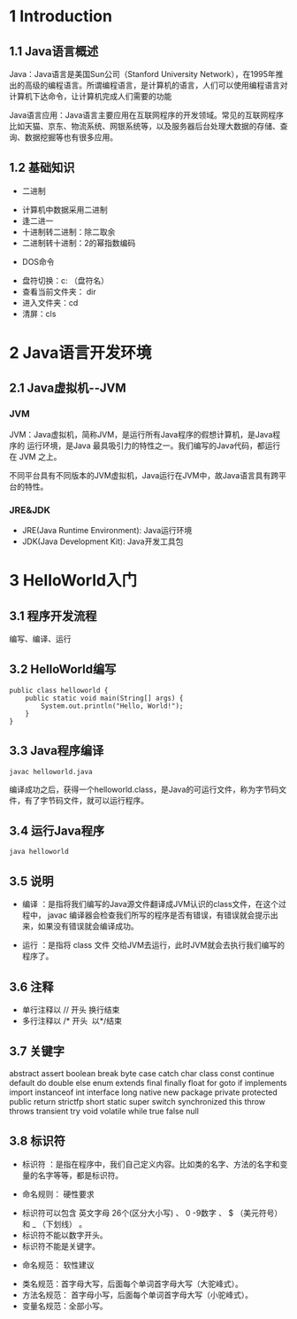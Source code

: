 # 1 Introduction

## 1.1 Java语言概述
Java：Java语言是美国Sun公司（Stanford University Network），在1995年推出的高级的编程语言。所谓编程语言，是计算机的语言，人们可以使用编程语言对计算机下达命令，让计算机完成人们需要的功能

Java语言应用：Java语言主要应用在互联网程序的开发领域。常见的互联网程序比如天猫、京东、物流系统、网银系统等，以及服务器后台处理大数据的存储、查询、数据挖掘等也有很多应用。

## 1.2 基础知识
+ 二进制
- 计算机中数据采用二进制
- 逢二进一
- 十进制转二进制：除二取余
- 二进制转十进制：2的幂指数编码
+ DOS命令
- 盘符切换：c: （盘符名）
- 查看当前文件夹： dir
- 进入文件夹：cd
- 清屏：cls

# 2 Java语言开发环境
## 2.1 Java虚拟机--JVM
### JVM
JVM：Java虚拟机，简称JVM，是运行所有Java程序的假想计算机，是Java程序的
运行环境，是Java 最具吸引力的特性之一。我们编写的Java代码，都运行在 JVM 之上。

不同平台具有不同版本的JVM虚拟机，Java运行在JVM中，故Java语言具有跨平台的特性。

### JRE&JDK
* JRE(Java Runtime Environment): Java运行环境
* JDK(Java Development Kit): Java开发工具包

# 3 HelloWorld入门
## 3.1 程序开发流程
编写、编译、运行

## 3.2 HelloWorld编写
```
public class helloworld {
    public static void main(String[] args) {
        System.out.println("Hello, World!");
    }
}
```

## 3.3 Java程序编译

```
javac helloworld.java
```
编译成功之后，获得一个helloworld.class，是Java的可运行文件，称为字节码文件，有了字节码文件，就可以运行程序。


## 3.4 运行Java程序

```
java helloworld
```

## 3.5 说明

* 编译 ：是指将我们编写的Java源文件翻译成JVM认识的class文件，在这个过程中， javac 编译器会检查我们所写的程序是否有错误，有错误就会提示出来，如果没有错误就会编译成功。

* 运行 ：是指将 class 文件 交给JVM去运行，此时JVM就会去执行我们编写的程序了。

## 3.6 注释
* 单行注释以 // 开头 换行结束
* 多行注释以 /* 开头  以*/结束

## 3.7 关键字

abstract assert boolean break byte case catch char class const continue	default	do	double	else enum	extends	final	finally	float for	goto	if	implements	import instanceof	int	interface	long	native new	package	private	protected	public return	strictfp	short	static	super switch	synchronized	this	throw	throws transient	try	void	volatile	while true	false	null

## 3.8 标识符

+ 标识符 ：是指在程序中，我们自己定义内容。比如类的名字、方法的名字和变量的名字等等，都是标识符。

+ 命名规则： 硬性要求
- 标识符可以包含 英文字母 26个(区分大小写) 、 0 -9数字 、 $ （美元符号） 和 _ （下划线） 。
- 标识符不能以数字开头。
- 标识符不能是关键字。
+ 命名规范： 软性建议
- 类名规范：首字母大写，后面每个单词首字母大写（大驼峰式）。
- 方法名规范： 首字母小写，后面每个单词首字母大写（小驼峰式）。
- 变量名规范：全部小写。

